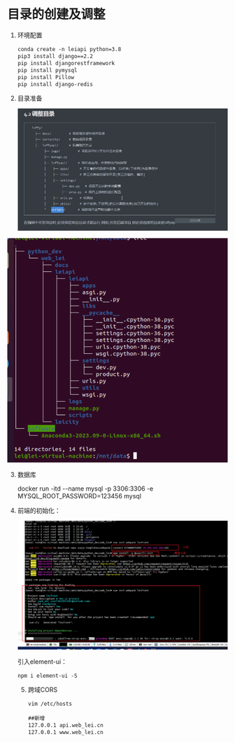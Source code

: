 # 目录的创建及调整

1. 环境配置

   ```
   conda create -n leiapi python=3.8
   pip3 install django==2.2
   pip install djangorestframework
   pip install pymysql
   pip install Pillow
   pip install django-redis
   ```

2. 目录准备

   ![image-20231002122227835](all.assets/image-20231002122227835.png)

![image-20231002125134842](all.assets/image-20231002125134842.png)

3. 数据库

    docker run -itd --name mysql -p 3306:3306 -e MYSQL_ROOT_PASSWORD=123456 mysql

4. 前端的初始化：

   ![image-20231005123605143](all.assets/image-20231005123605143.png)
   
   引入element-ui：
   
   ```
   npm i element-ui -S
   ```
   
   5. 跨域CORS
   
      ```
      vim /etc/hosts
      
      ##新增
      127.0.0.1 api.web_lei.cn
      127.0.0.1 www.web_lei.cn
      ```
   
      
